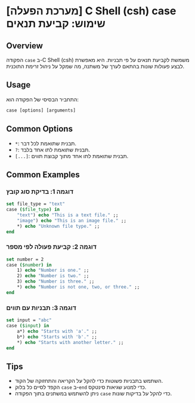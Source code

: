 # [מערכת הפעלה] C Shell (csh) case שימוש: קביעת תנאים

## Overview
הפקודה `case` ב-C Shell (csh) משמשת לקביעת תנאים על פי תבניות. היא מאפשרת לבצע פעולות שונות בהתאם לערך של משתנה, מה שמקל על ניהול זרימת התוכנית.

## Usage
התחביר הבסיסי של הפקודה הוא:

```csh
case [options] [arguments]
```

## Common Options
- `*`: תבנית שתואמת לכל דבר.
- `?`: תבנית שתואמת לתו אחד בלבד.
- `[...]`: תבנית שתואמת לתו אחד מתוך קבוצת תווים.

## Common Examples
### דוגמה 1: בדיקת סוג קובץ
```csh
set file_type = "text"
case ($file_type) in
    "text") echo "This is a text file." ;;
    "image") echo "This is an image file." ;;
    *) echo "Unknown file type." ;;
end
```

### דוגמה 2: קביעת פעולה לפי מספר
```csh
set number = 2
case ($number) in
    1) echo "Number is one." ;;
    2) echo "Number is two." ;;
    3) echo "Number is three." ;;
    *) echo "Number is not one, two, or three." ;;
end
```

### דוגמה 3: תבניות עם תווים
```csh
set input = "abc"
case ($input) in
    a*) echo "Starts with 'a'." ;;
    b*) echo "Starts with 'b'." ;;
    *) echo "Starts with another letter." ;;
end
```

## Tips
- השתמש בתבניות פשוטות כדי להקל על הקריאה והתחזוקה של הקוד.
- הקפד לסיים כל בלוק `case` ב-`end` כדי למנוע שגיאות סינטקס.
- ניתן להשתמש במשתנים בתוך הפקודה `case` כדי להקל על בדיקות שונות.